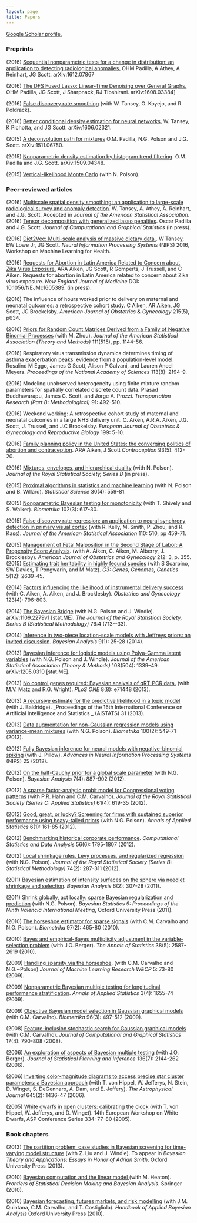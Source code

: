 ```yaml
---
layout: page
title: Papers
---
```


[ Google Scholar profile.][1]


### Preprints

(2016) [Sequential nonparametric tests for a change in distribution: an application to detecting radiological anomalies.](https://arxiv.org/abs/1612.07867)  OHM Padilla, A Athey, A Reinhart, JG Scott.  arXiv:1612.07867

(2016) [The DFS Fused Lasso: Linear-Time Denoising over General Graphs.](https://arxiv.org/abs/1608.03384)  OHM Padilla, JG Scott, J Sharpnack, RJ Tibshirani.  arXiv:1608.03384]

(2016) [False discovery rate smoothing](http://arxiv.org/abs/1411.6144) (with W. Tansey, O. Koyejo, and R. Poldrack).   

(2016) [Better conditional density estimation for neural networks.](http://arxiv.org/abs/1606.02321)  W. Tansey, K Pichotta, and JG Scott.  arXiv:1606.02321.

(2015) [A deconvolution path for mixtures](http://arxiv.org/abs/1511.06750) O.M. Padilla, N.G. Polson and J.G. Scott.  arXiv:1511.06750.

(2015) [Nonparametric density estimation by histogram trend filtering](http://arxiv.org/abs/1509.04348). O.M. Padilla and J.G. Scott.  arXiv:1509.04348.

(2015) [Vertical-likelihood Monte Carlo](http://arxiv.org/abs/1409.3601) (with N. Polson).  

 
### Peer-reviewed articles

(2016) [Multiscale spatial density smoothing: an application to large-scale radiological survey and anomaly detection](http://arxiv.org/abs/1507.07271). W. Tansey, A. Athey, A. Reinhart, and J.G. Scott.  Accepted in _Journal of the American Statistical Association_.   
(2016) [Tensor decomposition with generalized lasso penalties](http://arxiv.org/abs/1502.06930).  Oscar Padilla and J.G. Scott.  _Journal of Computational and Graphical Statistics_ (in press).

(2016) [Diet2Vec: Multi-scale analysis of massive dietary data.](https://arxiv.org/abs/1612.00388). W Tansey, EW Lowe Jr, JG Scott.  _Neural Information Processing Systems_ (NIPS) 2016, Workshop on Machine Learning for Health.

(2016) [Requests for Abortion in Latin America Related to Concern about Zika Virus Exposure.](http://www.nejm.org/doi/full/10.1056/NEJMc1605389#t=article) ARA Aiken, JG Scott, R Gomperts, J Trussell, and C Aiken. Requests for abortion in Latin America related to concern about Zika virus exposure. _New England Journal of Medicine_ DOI: 10.1056/NEJMc1605389.  (in press).

(2016) The influence of hours worked prior to delivery on maternal and neonatal outcomes: a retrospective cohort study.  C Aiken, AR Aiken, JG Scott, JC Brockelsby. _American Journal of Obstetrics & Gynecology_ 215(5), p634.

(2016) [Priors for Random Count Matrices Derived from a Family of Negative Binomial Processes](http://arxiv.org/abs/1404.3331) (with M. Zhou).  _Journal of the American Statistical Association (Theory and Methods)_ 111(515), pp. 1144-56.

(2016) Respiratory virus transmission dynamics determines timing of asthma exacerbation peaks: evidence from a population-level model.  Rosalind M Eggo, James G Scott, Alison P Galvani, and Lauren Ancel Meyers. _Proceedings of the National Academy of Sciences_ 113(8): 2194-9.

(2016) Modeling unobserved heterogeneity using finite mixture random parameters for spatially correlated discrete count data.  Prasad Buddhavarapu, James G. Scott, and Jorge A. Prozzi. _Transportation Research (Part B: Methodological)_ 91: 492-510.

(2016) Weekend working: A retrospective cohort study of maternal and neonatal outcomes in a large NHS delivery unit.  C. Aiken, A.R.A. Aiken, J.G. Scott, J. Trussell, and J.C Brockelsby.  _European Journal of Obstetrics & Gynecology and Reproductive Biology_ 199: 5-10. 

(2016) [Family planning policy in the United States: the converging politics of abortion and contraception](http://www.ncbi.nlm.nih.gov/pubmed/26794846).  ARA Aiken, J Scott _Contraception_ 93(5): 412-20.

(2016) [Mixtures, envelopes, and hierarchical duality](http://arxiv.org/abs/1406.0177) (with N. Polson).  _Journal of the Royal Statistical Society, Series B_ (in press).

(2015) [Proximal algorithms in statistics and machine learning](http://arxiv.org/abs/1502.03175) (with N. Polson and B. Willard).   _Statistical Science_ 30(4): 559-81. 

(2015) [Nonparametric Bayesian testing for monotonicity](http://arxiv.org/abs/1304.3378) (with T. Shively and S. Walker). _Biometrika_ 102(3): 617-30.

(2015) [False discovery rate regression: an application to neural synchrony detection in primary visual cortex](http://arxiv.org/abs/1307.3495) (with R. Kelly, M. Smith, P. Zhou, and R. Kass).  _Journal of the American Statistical Association_ 110: 510, pp 459-71.

(2015) [Management of Fetal Malposition in the Second Stage of Labor: A Propensity Score Analysis](http://www.ncbi.nlm.nih.gov/pubmed/25446659). (with A. Aiken, C. Aiken, M. Alberry, J. Brocklesby).  _American Journal of Obstetrics and Gynecology_ 212: 3, p. 355.  
(2015) [Estimating trait heritability in highly fecund species](http://biorxiv.org/content/early/2015/04/17/018044) (with S Scarpino, SW Davies, T Pongwarin, and M Matz). _G3: Genes, Genomes, Genetics_ 5(12): 2639-45.


(2014) [Factors influencing the likelihood of instrumental delivery success](http://www.ncbi.nlm.nih.gov/pubmed/24785607) (with C. Aiken, A. Aiken, and J. Brocklesby).  _Obstetrics and Gynecology_ 123(4): 796-803.  

(2014) [ The Bayesian Bridge][6] (with N.G. Polson and J. Windle). arXiv:1109.2279v1 [stat.ME]. _The Journal of the Royal Statistical Society, Series B (Statistical Methodology)_ 76:4 (713--33).  

(2014) [Inference in two-piece location-scale models with Jeffreys priors: an invited discussion](http://projecteuclid.org/euclid.ba/1393251766).  _Bayesian Analysis_ 9(1): 25-28 (2014).  

(2013) [ Bayesian inference for logistic models using Polya-Gamma latent variables][4] (with N.G. Polson and J. Windle). _Journal of the American Statistical Association (Theory &amp; Methods)_ 108(504): 1339–49. arXiv:1205.0310 [stat.ME].  

(2013) [ No control genes required: Bayesian analysis of qRT-PCR data.][5] (with M.V. Matz and R.G. Wright). _PLoS ONE_ 8(8): e71448 (2013).    

(2013) [ A recursive estimate for the predictive likelihood in a topic model][7] (with J. Baldridge). _Proceedings of the 16th International Conference on Artificial Intelligence and Statistics _ (AISTATS) 31 (2013).   

(2013) [ Data augmentation for non-Gaussian regression models using variance-mean mixtures][8] (with N.G. Polson). _Biometrika_ 100(2): 549-71 (2013).   

(2012) [ Fully Bayesian inference for neural models with negative-binomial spiking][9] (with J. Pillow). _Advances in Neural Information Processing Systems_ (NIPS) 25 (2012).   

(2012) [ On the half-Cauchy prior for a global scale parameter][10] (with N.G. Polson). _Bayesian Analysis_ 7(4): 887-902 (2012).   

(2012) [ A sparse factor-analytic probit model for Congressional voting patterns][11] (with P.R. Hahn and C.M. Carvalho). _Journal of the Royal Statistical Society (Series C: Applied Statistics)_ 61(4): 619-35 (2012).   

(2012) [ Good, great, or lucky? Screening for firms with sustained superior performance using heavy-tailed priors][12] (with N.G. Polson). _Annals of Applied Statistics_ 6(1): 161-85 (2012).   

(2012) [ Benchmarking historical corporate performance][13]. _Computational Statistics and Data Analysis_ 56(6): 1795-1807 (2012).  

(2012) [ Local shrinkage rules, Levy processes, and regularized regression][14] (with N.G. Polson). _Journal of the Royal Statistical Society (Series B: Statistical Methodology)_ 74(2): 287-311 (2012).

(2011) [ Bayesian estimation of intensity surfaces on the sphere via needlet shrinkage and selection][15]. _Bayesian Analysis_ 6(2): 307-28 (2011).  

(2011) [ Shrink globally, act locally: sparse Bayesian regularization and prediction][16] (with N.G. Polson). _Bayesian Statistics 9: Proceedings of the Ninth Valencia International Meeting_, Oxford University Press (2011).

(2010) [ The horseshoe estimator for sparse signals][17] (with C.M. Carvalho and N.G. Polson). _Biometrika_ 97(2): 465-80 (2010).  

(2010) [ Bayes and empirical-Bayes multiplicity adjustment in the variable-selection problem][18] (with J.O. Berger). _The Annals of Statistics_ 38(5): 2587-2619 (2010).

(2009) [ Handling sparsity via the horseshoe][19]. (with C.M. Carvalho and N.G.~Polson) _Journal of Machine Learning Research W&amp;CP_ 5: 73-80 (2009).  

(2009) [ Nonparametric Bayesian multiple testing for longitudinal performance stratification][20]. _Annals of Applied Statistics_ 3(4): 1655-74 (2009).  

(2009) [ Objective Bayesian model selection in Gaussian graphical models][21] (with C.M. Carvalho). _Biometrika_ 96(3): 497-512 (2009).  

(2008) [ Feature-inclusion stochastic search for Gaussian graphical models][22] (with C.M. Carvalho). _Journal of Computational and Graphical Statistics_ 17(4): 790-808 (2008).  

(2006) [ An exploration of aspects of Bayesian multiple testing][23] (with J.O. Berger). _Journal of Statistical Planning and Inference_ 136(7): 2144-262 (2006).  

(2006) [ Inverting color-magnitude diagrams to access precise star cluster parameters: a Bayesian approach][24] (with T. von Hippel, W. Jefferys, N. Stein, D. Winget, S. DeGennaro, A. Dam, and E. Jeffery). _The Astrophysical Journal_ 645(2): 1436-47 (2006).  

(2005) [ White dwarfs in open clusters: calibrating the clock][25] (with T. von Hippel, W. Jefferys, and D. Winget). 14th European Workshop on White Dwarfs, ASP Conference Series 334: 77-80 (2005).  


### Book chapters


(2013) [ The partition problem: case studies in Bayesian screening for time-varying model structure][26] (with Z. Liu and J. Windle). To appear in _Bayesian Theory and Applications: Essays in Honor of Adrian Smith_. Oxford University Press (2013).  

(2010) [ Bayesian computation and the linear model ][27] (with M. Heaton). _Frontiers of Statistical Decision Making and Bayesian Analysis_. Springer (2010).  

(2010) [ Bayesian forecasting, futures markets, and risk modelling][28] (with J.M. Quintana, C.M. Carvalho, and T. Costigliola). _Handbook of Applied Bayesian Analysis_ Oxford University Press (2010).  


   [1]: http://scholar.google.com/citations?user=Ww_1EOMAAAAJ
   [3]: http://arxiv.org/abs/1304.3378
   [4]: http://arxiv.org/abs/1205.0310
   [5]: http://www.plosone.org/article/info%3Adoi%2F10.1371%2Fjournal.pone.0071448
   [6]: http://arxiv.org/abs/1109.2279
   [7]: http://jmlr.csail.mit.edu/proceedings/papers/v31/scott13a.pdf
   [8]: http://arxiv.org/abs/1103.5407
   [9]: http://books.nips.cc/papers/files/nips25/NIPS2012_0942.pdf
   [10]: http://projecteuclid.org/euclid.ba/1354024466
   [11]: http://onlinelibrary.wiley.com/doi/10.1111/j.1467-9876.2012.01044.x/full
   [12]: http://arxiv.org/abs/1010.5223
   [13]: http://arxiv.org/abs/0911.1768v2
   [14]: http://arxiv.org/abs/1010.3390v2
   [15]: http://projecteuclid.org/euclid.ba/1339612048
   [16]: http://www2.mccombs.utexas.edu/faculty/james.scott/home/Research_files/Polson-Scott-Valencia9-Version2.pdf
   [17]: http://biomet.oxfordjournals.org/content/97/2/465.short
   [18]: http://arxiv.org/abs/1011.2333
   [19]: http://jmlr.csail.mit.edu/proceedings/papers/v5/carvalho09a.html
   [20]: http://arxiv.org/abs/1009.5869
   [21]: http://biomet.oxfordjournals.org/content/96/3/497.short
   [22]: http://ftp.stat.duke.edu/WorkingPapers/07-20.pdf
   [23]: http://www.isds.duke.edu/~berger/papers/multcomp.pdf
   [24]: http://arxiv.org/abs/astro-ph/0603493
   [25]: http://arxiv.org/pdf/astro-ph/0411009.pdf
   [26]: http://arxiv.org/abs/1111.0617
   [27]: ftp://stat.duke.edu/pub/WorkingPapers/09-15.pdf
   [28]: http://www2.mccombs.utexas.edu/faculty/Carlos.Carvalho/QuintanaHABAchapter.pdf
  
